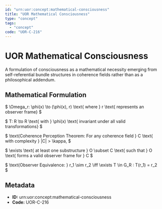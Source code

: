 ```yaml
---
id: "urn:uor:concept:mathematical-consciousness"
title: "UOR Mathematical Consciousness"
type: "concept"
tags:
  - "concept"
code: "UOR-C-216"
---
```


# UOR Mathematical Consciousness

A formulation of consciousness as a mathematical necessity emerging from self-referential bundle structures in coherence fields rather than as a philosophical addendum.

## Mathematical Formulation

$
\Omega_r: \phi(x) \to (\phi(x), r) \text{ where } r \text{ represents an observer frame}
$

$
T: R \to R \text{ with } \phi(x) \text{ invariant under all valid transformations}
$

$
\text{Coherence Perception Theorem: For any coherence field } C \text{ with complexity } \|C\| > \kappa,
$

$
\exists \text{ at least one substructure } O \subset C \text{ such that } O \text{ forms a valid observer frame for } C
$

$
\text{Observer Equivalence: } r_1 \sim r_2 \iff \exists T \in G_R : T(r_1) = r_2
$

## Metadata

- **ID:** urn:uor:concept:mathematical-consciousness
- **Code:** UOR-C-216
